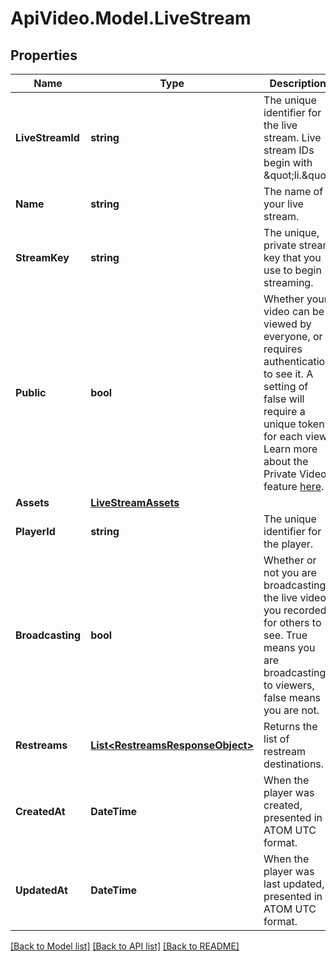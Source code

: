 # ApiVideo.Model.LiveStream

## Properties

Name | Type | Description | Notes
------------ | ------------- | ------------- | -------------
**LiveStreamId** | **string** | The unique identifier for the live stream. Live stream IDs begin with \&quot;li.\&quot; | 
**Name** | **string** | The name of your live stream. | [optional] 
**StreamKey** | **string** | The unique, private stream key that you use to begin streaming. | [optional] 
**Public** | **bool** | Whether your video can be viewed by everyone, or requires authentication to see it. A setting of false will require a unique token for each view. Learn more about the Private Video feature [here](https://docs.api.video/delivery/video-privacy-access-management). | [optional] 
**Assets** | [**LiveStreamAssets**](LiveStreamAssets.md) |  | [optional] 
**PlayerId** | **string** | The unique identifier for the player. | [optional] 
**Broadcasting** | **bool** | Whether or not you are broadcasting the live video you recorded for others to see. True means you are broadcasting to viewers, false means you are not. | [optional] 
**Restreams** | [**List&lt;RestreamsResponseObject&gt;**](RestreamsResponseObject.md) | Returns the list of restream destinations. | 
**CreatedAt** | **DateTime** | When the player was created, presented in ATOM UTC format. | [optional] 
**UpdatedAt** | **DateTime** | When the player was last updated, presented in ATOM UTC format. | [optional] 

[[Back to Model list]](../README.md#documentation-for-models) [[Back to API list]](../README.md#documentation-for-api-endpoints) [[Back to README]](../README.md)

